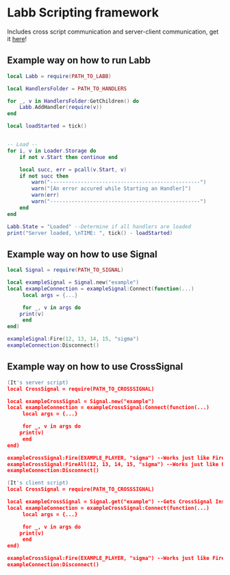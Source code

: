 # Labb Scripting framework
Includes cross script communication and server-client communication, get it [here](https://create.roblox.com/store/asset/18195889612/Labb)!


## Example way on how to run Labb
```lua
local Labb = require(PATH_TO_LABB)

local HandlersFolder = PATH_TO_HANDLERS

for _, v in HandlersFolder:GetChildren() do
	Labb.AddHandler(require(v))
end

local loadStarted = tick()


-- Load --
for i, v in Loader.Storage do
	if not v.Start then continue end

	local succ, err = pcall(v.Start, v)
	if not succ then
		warn("-------------------------------------------------")
		warn("[An error accured while Starting an Handler]")
		warn(err)
		warn("-------------------------------------------------")
	end
end

Labb.State = "Loaded" --Determine if all handlers are loaded
print("Server loaded, \nTIME: ", tick() - loadStarted)
```

## Example way on how to use Signal
```lua
local Signal = require(PATH_TO_SIGNAL)

local exampleSignal = Signal.new("example")
local exampleConnection = exampleSignal:Connect(function(...)
     local args = {...}

     for _, v in args do
	print(v)
     end
end)

exampleSignal:Fire(12, 13, 14, 15, "sigma")
exampleConnection:Disconnect()
```

## Example way on how to use CrossSignal
```lua
(It's server script)
local CrossSignal = require(PATH_TO_CROSSSIGNAL)

local exampleCrossSignal = Signal.new("example")
local exampleConnection = exampleCrossSignal:Connect(function(...)
     local args = {...}

     for _, v in args do
	print(v)
     end
end)

exampleCrossSignal:Fire(EXAMPLE_PLAYER, "sigma") --Works just like FireClient
exampleCrossSignal:FireAll(12, 13, 14, 15, "sigma") --Works just like FireAllClients
exampleConnection:Disconnect()
```

```lua
(It's client script)
local CrossSignal = require(PATH_TO_CROSSSIGNAL)

local exampleCrossSignal = Signal.get("example") --Gets CrossSignal Instance from server
local exampleConnection = exampleCrossSignal:Connect(function(...)
     local args = {...}

     for _, v in args do
	print(v)
     end
end)

exampleCrossSignal:Fire(EXAMPLE_PLAYER, "sigma") --Works just like FireServer
exampleConnection:Disconnect()
```
